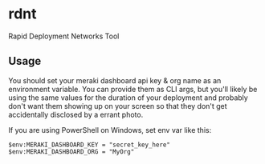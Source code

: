 # rdnt
Rapid Deployment Networks Tool

## Usage

You should set your meraki dashboard api key & org name as 
an environment variable. You can provide them as CLI args, but
you'll likely be using the same values for the duration of your
deployment and probably don't want them showing up on your screen
so that they don't get accidentally disclosed by a errant photo.

If you are using PowerShell on Windows, set env var like this:
```
$env:MERAKI_DASHBOARD_KEY = "secret_key_here"
$env:MERAKI_DASHBOARD_ORG = "MyOrg"
```
